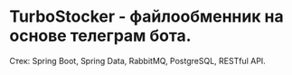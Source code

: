 # TurboStocker - файлообменник на основе телеграм бота.
Стек: Spring Boot, Spring Data, RabbitMQ, PostgreSQL, RESTful API.
